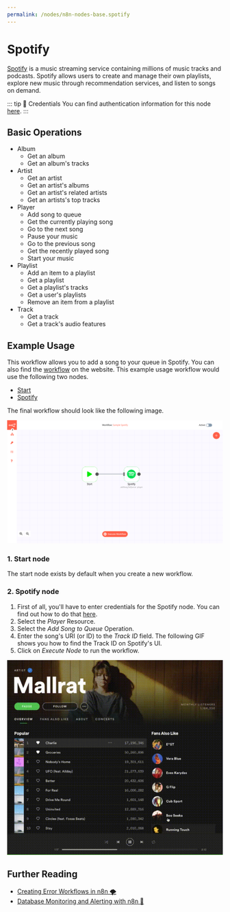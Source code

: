 ```yaml
---
permalink: /nodes/n8n-nodes-base.spotify
---
```


# Spotify

[Spotify](https://www.spotify.com/) is a music streaming service containing millions of music tracks and podcasts. Spotify allows users to create and manage their own playlists, explore new music through recommendation services, and listen to songs on demand.

::: tip 🔑 Credentials
You can find authentication information for this node [here](../../../credentials/Spotify/README.md).
:::

## Basic Operations

- Album
    - Get an album
    - Get an album's tracks
- Artist
    - Get an artist
    - Get an artist's albums
    - Get an artist's related artists
    - Get an artists's top tracks
- Player
    - Add song to queue
    - Get the currently playing song
    - Go to the next song
    - Pause your music
    - Go to the previous song
    - Get the recently played song
    - Start your music
- Playlist
    - Add an item to a playlist
    - Get a playlist
    - Get a playlist's tracks
    - Get a user's playlists
    - Remove an item from a playlist
- Track
    - Get a track
    - Get a track's audio features

## Example Usage

This workflow allows you to add a song to your queue in Spotify. You can also find the [workflow](https://n8n.io/workflows/440) on the website. This example usage workflow would use the following two nodes.
- [Start](../../core-nodes/Start/README.md)
- [Spotify]()

The final workflow should look like the following image.

![A workflow with the Spotify node](./workflow.png)

### 1. Start node

The start node exists by default when you create a new workflow.

### 2. Spotify node

1. First of all, you'll have to enter credentials for the Spotify node. You can find out how to do that [here](../../../credentials/Spotify/README.md).
2. Select the *Player* Resource.
3. Select the *Add Song to Queue* Operation.
4. Enter the song's URI (or ID) to the *Track ID* field. The following GIF shows you how to find the Track ID on Spotify's UI.
5. Click on *Execute Node* to run the workflow.

![Spotify URI](./spotifyURI.gif)


## Further Reading

- [Creating Error Workflows in n8n 🌪](https://medium.com/n8n-io/creating-error-workflows-in-n8n-6e03c9ecbc0f)
- [Database Monitoring and Alerting with n8n 📡](https://medium.com/n8n-io/database-monitoring-and-alerting-with-n8n-f5082df7bdb2)
